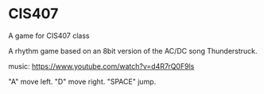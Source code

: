 # CIS407
A game for CIS407 class

A rhythm game based on an 8bit version of the AC/DC song Thunderstruck.

music: 
https://www.youtube.com/watch?v=d4R7rQ0F9ls

"A" move left.
"D" move right.
"SPACE" jump.
